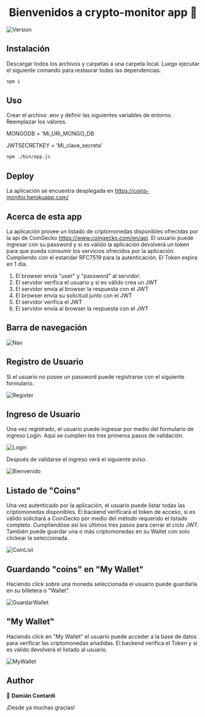 <h1 align="center">Bienvenidos a crypto-monitor app 👋</h1>
<p>
  <img alt="Version" src="https://img.shields.io/badge/version-0.1.0-blue.svg?cacheSeconds=2592000" />
</p>

## Instalación

Descargar todos los archivos y carpetas a una carpeta local. Luego ejecutar el siguiente comando para restaurar todas las dependencias.

```sh
npm i
```

## Uso

Crear el archivo .env y definir las siguientes variables de entorno. Reemplazar los valores.

MONGODB = 'Mi_URI_MONGO_DB

JWTSECRETKEY = 'Mi_clave_secreta'

```sh
npm ./bin/app.js
```
## Deploy

La aplicación se encuentra desplegada en https://coins-monitor.herokuapp.com/

## Acerca de esta app
La aplicación provee un listado de criptomonedas disponibles ofrecidas por la api de CoinGecko https://www.coingecko.com/en/api.
El usuario puede ingresar con su password y si es válido la aplicación devolverá un token para que pueda consumir los servicios ofrecidos por la aplicación. Cumpliendo con el estandar RFC7519 para la autenticación. El Token expira en 1 día.

<ol>
  <li>El browser envía "user" y "password" al servidor.</li>
  <li>El servidor verifica el usuario y si es válido crea un JWT</li>
  <li>El servidor envía al browser la respuesta con el JWT</li>
  <li>El browser envía su solicitud junto con el JWT</li>
  <li>El servidor verifica el JWT</li>
  <li>El servidor envía al browser la respuesta con el JWT</li> 
</ol>

## Barra de navegación

![Nav](https://user-images.githubusercontent.com/105566014/173739796-3041d002-19ae-4db2-86ad-5807192b27bc.PNG)

## Registro de Usuario
Si el usuario no posee un password puede registrarse con el siguiente formulario.

![Register](https://user-images.githubusercontent.com/105566014/173739831-f0710991-305c-4125-aef8-179e2cb07a04.PNG)

## Ingreso de Usuario
Una vez registrado, el usuario puede ingresar por medio del formulario de ingreso Login. Aquí se cumplen los tres primeros pasos de validación.

![Login](https://user-images.githubusercontent.com/105566014/173739807-833e232a-d25a-4226-8671-570751e41c3b.PNG)

Después de validarse el ingreso verá el siguiente aviso.

![Bienvenido](https://user-images.githubusercontent.com/105566014/173739844-6894d23c-2cb3-41ae-8f48-8be0e9661c95.PNG)

## Listado de "Coins"
Una vez autenticado por la aplicación, el usuario puede listar todas las criptomonedas disponibles. El backend verificará el token de acceso, si es válido solicitará a CoinGecko por medio del método requerido el listado completo. Cumpliendóse así los últimos tres pasos para cerrar el ciclo JWT.
También puede guardar una o más criptomonedas en su Wallet con solo clickear la seleccionada.

![CoinList](https://user-images.githubusercontent.com/105566014/173739858-cbe1b511-753c-4beb-af8b-f5681a796333.PNG)

## Guardando "coins" en "My Wallet"
Haciendo click sobre una moneda seleccionada el usuario puede guardarla en su billetera o "Wallet".

![GuardarWallet](https://user-images.githubusercontent.com/105566014/173739872-7ee466d8-3c24-4100-9fd1-adba41a5fac3.PNG)

## "My Wallet"
Haciendo click en "My Wallet" el usuario puede acceder a la base de datos para verificar las criptomonedas añadidas. El backend verifica el Token y si es válido devolverá el listado al usuario.

![MyWallet](https://user-images.githubusercontent.com/105566014/173741465-ddcede78-a166-434b-850a-ca49b6acc830.PNG)

## Author

👤 **Damián Contardi**

¡Desde ya muchas gracias!

